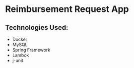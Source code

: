 # Reimbursement Request App

## Technologies Used:
- Docker
- MySQL
- Spring Framework
- Lambok
- j-unit